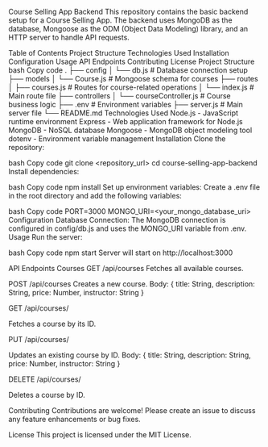 Course Selling App Backend
This repository contains the basic backend setup for a Course Selling App. The backend uses MongoDB as the database, Mongoose as the ODM (Object Data Modeling) library, and an HTTP server to handle API requests.

Table of Contents
Project Structure
Technologies Used
Installation
Configuration
Usage
API Endpoints
Contributing
License
Project Structure
bash
Copy code
.
├── config
│   └── db.js              # Database connection setup
├── models
│   └── Course.js          # Mongoose schema for courses
├── routes
│   ├── courses.js         # Routes for course-related operations
│   └── index.js           # Main route file
├── controllers
│   └── courseController.js # Course business logic
├── .env                   # Environment variables
├── server.js              # Main server file
└── README.md
Technologies Used
Node.js - JavaScript runtime environment
Express - Web application framework for Node.js
MongoDB - NoSQL database
Mongoose - MongoDB object modeling tool
dotenv - Environment variable management
Installation
Clone the repository:

bash
Copy code
git clone <repository_url>
cd course-selling-app-backend
Install dependencies:

bash
Copy code
npm install
Set up environment variables:
Create a .env file in the root directory and add the following variables:

bash
Copy code
PORT=3000
MONGO_URI=<your_mongo_database_uri>
Configuration
Database Connection:
The MongoDB connection is configured in config/db.js and uses the MONGO_URI variable from .env.
Usage
Run the server:

bash
Copy code
npm start
Server will start on http://localhost:3000

API Endpoints
Courses
GET /api/courses
Fetches all available courses.

POST /api/courses
Creates a new course.
Body: { title: String, description: String, price: Number, instructor: String }

GET /api/courses/

Fetches a course by its ID.

PUT /api/courses/

Updates an existing course by ID.
Body: { title: String, description: String, price: Number, instructor: String }

DELETE /api/courses/

Deletes a course by ID.

Contributing
Contributions are welcome! Please create an issue to discuss any feature enhancements or bug fixes.

License
This project is licensed under the MIT License.
